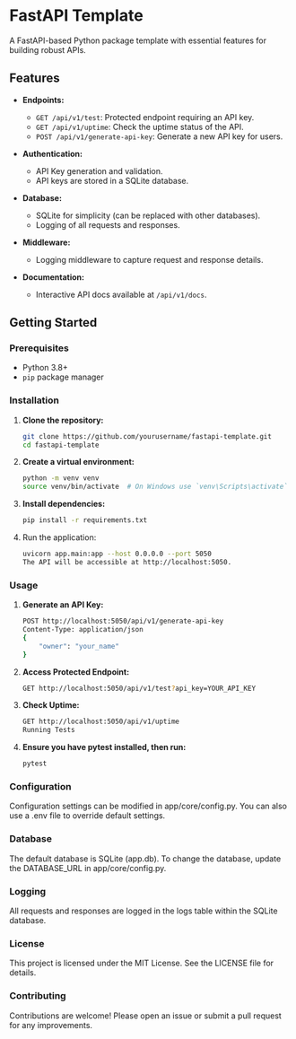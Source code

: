 # FastAPI Template

A FastAPI-based Python package template with essential features for building robust APIs.

## Features

- **Endpoints:**
  - `GET /api/v1/test`: Protected endpoint requiring an API key.
  - `GET /api/v1/uptime`: Check the uptime status of the API.
  - `POST /api/v1/generate-api-key`: Generate a new API key for users.

- **Authentication:**
  - API Key generation and validation.
  - API keys are stored in a SQLite database.

- **Database:**
  - SQLite for simplicity (can be replaced with other databases).
  - Logging of all requests and responses.

- **Middleware:**
  - Logging middleware to capture request and response details.

- **Documentation:**
  - Interactive API docs available at `/api/v1/docs`.

## Getting Started

### Prerequisites

- Python 3.8+
- `pip` package manager

### Installation

1. **Clone the repository:**

    ```bash
    git clone https://github.com/yourusername/fastapi-template.git
    cd fastapi-template
    ```
2. **Create a virtual environment:**

    ```bash
    python -m venv venv
    source venv/bin/activate  # On Windows use `venv\Scripts\activate`
    ```
3. **Install dependencies:**

    ```bash
    pip install -r requirements.txt
    ```
4. Run the application:

    ```bash
    uvicorn app.main:app --host 0.0.0.0 --port 5050
    The API will be accessible at http://localhost:5050.
    ```

### Usage

1. **Generate an API Key:**

    ```bash
    POST http://localhost:5050/api/v1/generate-api-key
    Content-Type: application/json
    {
        "owner": "your_name"
    }
    ```

2. **Access Protected Endpoint:**

    ```bash
    GET http://localhost:5050/api/v1/test?api_key=YOUR_API_KEY
    ```

3. **Check Uptime:**

    ```bash
    GET http://localhost:5050/api/v1/uptime
    Running Tests
    ```

4. **Ensure you have pytest installed, then run:**

    ```bash
    pytest
    ```
### Configuration

Configuration settings can be modified in app/core/config.py. You can also use a .env file to override default settings.

### Database
The default database is SQLite (app.db). To change the database, update the DATABASE_URL in app/core/config.py.

### Logging
All requests and responses are logged in the logs table within the SQLite database.

### License
This project is licensed under the MIT License. See the LICENSE file for details.

### Contributing
Contributions are welcome! Please open an issue or submit a pull request for any improvements.
